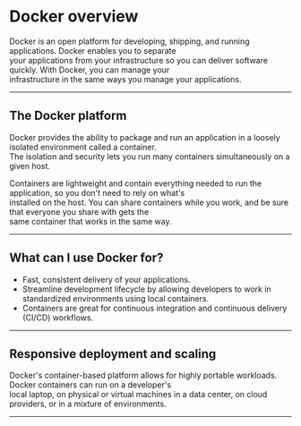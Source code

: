 # Docker overview
Docker is an open platform for developing, shipping, and running applications. Docker enables you to separate <br>
your applications from your infrastructure so you can deliver software quickly. With Docker, you can manage your<br>
infrastructure in the same ways you manage your applications.
<hr>

## The Docker platform
Docker provides the ability to package and run an application in a loosely isolated environment called a container.<br>
The isolation and security lets you run many containers simultaneously on a given host. 

Containers are lightweight and contain everything needed to run the application, so you don't need to rely on what's<br>
installed on the host. You can share containers while you work, and be sure that everyone you share with gets the <br>
same container that works in the same way.
<hr>

## What can I use Docker for?
 - Fast, consistent delivery of your applications.
 - Streamline development lifecycle by allowing developers to work in standardized environments using local containers. 
 - Containers are great for continuous integration and continuous delivery (CI/CD) workflows.
<hr>

## Responsive deployment and scaling
Docker's container-based platform allows for highly portable workloads. Docker containers can run on a developer's <br>
local laptop, on physical or virtual machines in a data center, on cloud providers, or in a mixture of environments.
<hr>